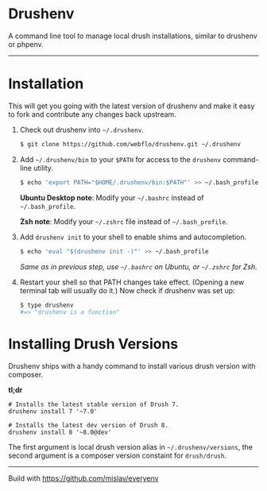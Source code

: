 # Drushenv

A command line tool to manage local drush installations, similar to drushenv or phpenv.

---

# Installation

This will get you going with the latest version of drushenv and make it
easy to fork and contribute any changes back upstream.

1. Check out drushenv into `~/.drushenv`.

    ~~~ sh
    $ git clone https://github.com/webflo/drushenv.git ~/.drushenv
    ~~~

2. Add `~/.drushenv/bin` to your `$PATH` for access to the `drushenv`
   command-line utility.

    ~~~ sh
    $ echo 'export PATH="$HOME/.drushenv/bin:$PATH"' >> ~/.bash_profile
    ~~~

    **Ubuntu Desktop note**: Modify your `~/.bashrc` instead of `~/.bash_profile`.

    **Zsh note**: Modify your `~/.zshrc` file instead of `~/.bash_profile`.

3. Add `drushenv init` to your shell to enable shims and autocompletion.

    ~~~ sh
    $ echo 'eval "$(drushenv init -)"' >> ~/.bash_profile
    ~~~

    _Same as in previous step, use `~/.bashrc` on Ubuntu, or `~/.zshrc` for Zsh._

4. Restart your shell so that PATH changes take effect. (Opening a new
   terminal tab will usually do it.) Now check if drushenv was set up:

    ~~~ sh
    $ type drushenv
    #=> "drushenv is a function"
    ~~~

# Installing Drush Versions

Drushenv ships with a handy command to install various drush version with composer.

**tl;dr**

```
# Installs the latest stable version of Drush 7.
drushenv install 7 '~7.0'

# Installs the latest dev version of Drush 8.
drushenv install 8 '~8.0@dev'
```

The first argument is local drush version alias in `~/.drushenv/versions`, the second argument is a composer version constaint for `drush/drush`.

---

Build with https://github.com/mislav/everyenv
